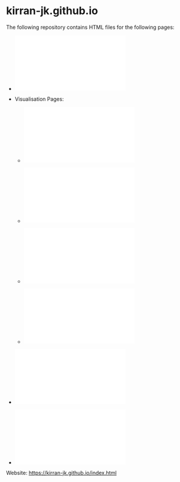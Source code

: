 # kirran-jk.github.io

The following repository contains HTML files for the following pages:

 * ![Landing Page](index.html)

 * Visualisation Pages:

    * ![Latitude vs Max Temperature](visualisations/max_temp.html)

    * ![Latitude vs Humidity](visualisations/humidity.html)

    * ![Latitude vs Cloudiness](visualisations/cloudiness.html)

    * ![Latitude vs Wind Speed](visualisations/wind_speed.html)

 * ![Comparison Page](visualisations/comparisons.html)

 * ![Data Page](visualisations/data.html)

Website: https://kirran-jk.github.io/index.html